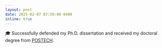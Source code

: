 ```yaml
---
layout: post
date: 2025-02-07 07:59:00-0400
inline: true
---
```


🎓 Successfully defended my Ph.D. dissertation and received my doctoral degree from [POSTECH](https://postech.ac.kr/eng/).